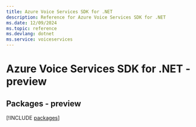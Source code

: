 ```yaml
---
title: Azure Voice Services SDK for .NET
description: Reference for Azure Voice Services SDK for .NET
ms.date: 12/09/2024
ms.topic: reference
ms.devlang: dotnet
ms.service: voiceservices
---
```

# Azure Voice Services SDK for .NET - preview
## Packages - preview
[!INCLUDE [packages](voice-services-index.md)]